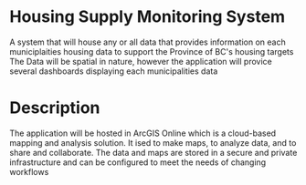 # Housing Supply Monitoring System
A system that will house any or all data that provides information on each municiplaities housing data to support the Province of BC's housing targets
The Data will be spatial in nature, however the application will provice several dashboards displaying each municipalities data

# Description
The application will be hosted in ArcGIS Online which is a cloud-based mapping and analysis solution. It ised to make maps, to analyze data, and to share and collaborate. The data and maps are stored in a secure and private infrastructure and can be configured to meet the needs of changing workflows
